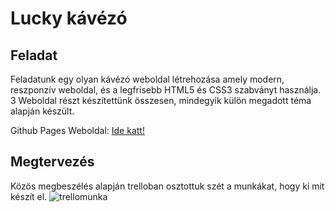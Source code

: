# Lucky kávézó
## Feladat
Feladatunk egy olyan kávézó weboldal létrehozása amely modern, reszponzív weboldal, és a legfrisebb HTML5 és CSS3 szabványt használja.
3 Weboldal részt készítettünk összesen, mindegyik külön megadott téma alapján készült.

Github Pages Weboldal: [Ide katt!](https://janibt.github.io/GYJProjekt/)

## Megtervezés
Közös megbeszélés alapján trelloban osztottuk szét a munkákat, hogy ki mit készít el.
![trellomunka](https://github.com/JaniBT/GYJProjekt/assets/145447217/9b4f5d06-53c7-4d58-854b-6afe2a08273f)

